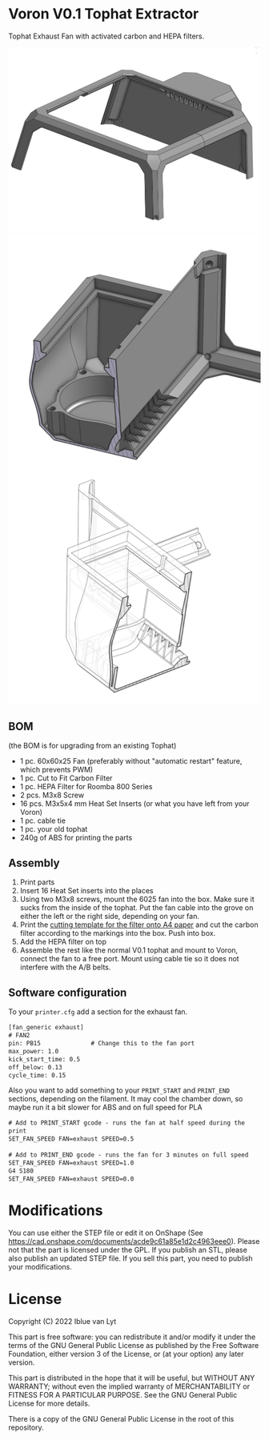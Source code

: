 # Voron V0.1 Tophat Extractor

Tophat Exhaust Fan with activated carbon and HEPA filters.

![Full View](img/drawing1.png)
![Section View](img/drawing3.png)
![Another Section View](img/drawing2.png)

## BOM

(the BOM is for upgrading from an existing Tophat)

* 1 pc. 60x60x25 Fan (preferably without "automatic restart" feature, which prevents PWM) 
* 1 pc. Cut to Fit Carbon Filter
* 1 pc. HEPA Filter for Roomba 800 Series
* 2 pcs. M3x8 Screw
* 16 pcs. M3x5x4 mm Heat Set Inserts (or what you have left from your Voron)
* 1 pc. cable tie
* 1 pc. your old tophat
* 240g of ABS for printing the parts

## Assembly

1. Print parts
2. Insert 16 Heat Set inserts into the places
3. Using two M3x8 screws, mount the 6025 fan into the box. Make sure it sucks from the inside of the tophat. Put the fan cable into the grove on either the left or the right side, depending on your fan.
4. Print the [cutting template for the filter onto A4 paper](Filter-Template.pdf) and cut the carbon filter according to the markings into the box. Push into box.
5. Add the HEPA filter on top
6. Assemble the rest like the normal V0.1 tophat and mount to Voron, connect the fan to a free port. Mount using cable tie so it does not interfere with the A/B belts.

## Software configuration

To your `printer.cfg` add a section for the exhaust fan.

```
[fan_generic exhaust]
# FAN2
pin: PB15              # Change this to the fan port
max_power: 1.0
kick_start_time: 0.5
off_below: 0.13
cycle_time: 0.15
```

Also you want to add something to your `PRINT_START` and `PRINT_END` sections, depending on the filament. It may cool the chamber down, so maybe run it a bit slower for ABS and on full speed for PLA

```
# Add to PRINT_START gcode - runs the fan at half speed during the print
SET_FAN_SPEED FAN=exhaust SPEED=0.5

# Add to PRINT_END gcode - runs the fan for 3 minutes on full speed
SET_FAN_SPEED FAN=exhaust SPEED=1.0
G4 S180
SET_FAN_SPEED FAN=exhaust SPEED=0.0
```

# Modifications

You can use either the STEP file or edit it on OnShape (See https://cad.onshape.com/documents/acde9c61a85e1d2c4963eee0). Please not that the part is licensed under the GPL. If you publish an STL, please also publish an updated STEP file. If you sell this part, you need to publish your modifications.

# License

Copyright (C) 2022 Iblue van Lyt

This part is free software: you can redistribute it and/or modify it under the terms of the GNU General Public License as published by the Free Software Foundation, either version 3 of the License, or (at your option) any later version.

This part is distributed in the hope that it will be useful, but WITHOUT ANY WARRANTY; without even the implied warranty of MERCHANTABILITY or FITNESS FOR A PARTICULAR PURPOSE. See the GNU General Public License for more details.

There is a copy of the GNU General Public License in the root of this repository.